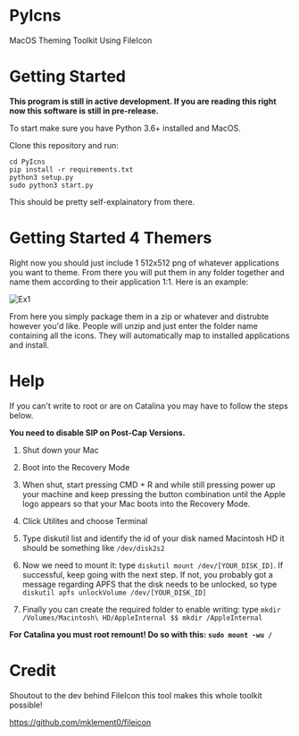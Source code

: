 # PyIcns
MacOS Theming Toolkit Using FileIcon

# Getting Started

**This program is still in active development. If you are reading this right now this software is still in pre-release.**

To start make sure you have Python 3.6+ installed and MacOS.

Clone this repository and run:
```
cd PyIcns
pip install -r requirements.txt
python3 setup.py
sudo python3 start.py
```

This should be pretty self-explainatory from there.

# Getting Started 4 Themers

Right now you should just include 1 512x512 png of whatever applications you want to theme. From there you will put them in any folder together and name them according to their application 1:1. Here is an example:

![Ex1](https://i.imgur.com/ZeHbaQR.png)

From here you simply package them in a zip or whatever and distrubte however you'd like. People will unzip and just enter the folder name containing all the icons. They will automatically map to installed applications and install.

# Help

If you can't write to root or are on Catalina you may have to follow the steps below.

**You need to disable SIP on Post-Cap Versions.**

1. Shut down your Mac

2. Boot into the Recovery Mode

3. When shut, start pressing CMD + R and while still pressing power up your machine and keep pressing the button combination until the Apple logo appears so that your Mac boots into the Recovery Mode.

4. Click Utilites and choose Terminal

5. Type diskutil list and identify the id of your disk named Macintosh HD
it should be something like `/dev/disk2s2`

6. Now we need to mount it: type `diskutil mount /dev/[YOUR_DISK_ID]`. If successful, keep going with the next step. If not, you probably got a message regarding APFS that the disk needs to be unlocked, so type `diskutil apfs unlockVolume /dev/[YOUR_DISK_ID]`

7. Finally you can create the required folder to enable writing: type `mkdir /Volumes/Macintosh\ HD/AppleInternal $$ mkdir /AppleInternal`

**For Catalina you must root remount! Do so with this: `sudo mount -wu /`**

# Credit

Shoutout to the dev behind FileIcon this tool makes this whole toolkit possible!

https://github.com/mklement0/fileicon
